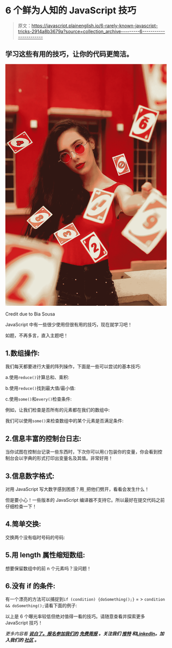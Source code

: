 # 6 个鲜为人知的 JavaScript 技巧

> 原文：<https://javascript.plainenglish.io/6-rarely-known-javascript-tricks-2914a8b3679a?source=collection_archive---------6----------------------->

## 学习这些有用的技巧，让你的代码更简洁。

![](img/ac92b7fb27434be5a4d551cb4912a7bf.png)

Credit due to Bia Sousa

JavaScript 中有一些很少使用但很有用的技巧，现在就学习吧！

如题，不再多言，直入主题吧！

## 1.数组操作:

我们每天都要进行大量的阵列操作，下面是一些可以尝试的基本技巧:

a.使用`reduce()`计算总和、乘积:

b.使用`reduce()`找到最大值/最小值:

c.使用`some()`和`every()`检查条件:

例如，让我们检查是否所有的元素都在我们的数组中:

我们可以使用`some()`来检查数组中的某个元素是否满足条件:

## 2.信息丰富的控制台日志:

当你试图在控制台记录一些东西时，下次你可以用`{}`包装你的变量，你会看到控制台会以字典的形式打印出变量名及其值。非常好用！

## 3.信息数字格式:

对用 JavaScript 写大数字感到困惑？用`_`把他们劈开，看看会发生什么！

但是要小心！一些版本的 JavaScript 编译器不支持它。所以最好在提交代码之前仔细检查一下！

## 4.简单交换:

交换两个没有临时号码的号码:

## 5.用 length 属性缩短数组:

想要保留数组中的前 n 个元素吗？没问题！

## 6.没有 if 的条件:

有一个漂亮的方法可以捕捉到`if (condition) {doSomething();}` = > `condition && doSomething();`请看下面的例子:

以上是 6 个曝光率较低但绝对值得一看的技巧。请随意查看并探索更多 JavaScript 技巧！

*更多内容看* [***说白了。报名参加我们的***](https://plainenglish.io/) **[***免费周报***](http://newsletter.plainenglish.io/) *。关注我们* [***推特***](https://twitter.com/inPlainEngHQ) *和*[***LinkedIn***](https://www.linkedin.com/company/inplainenglish/)*。加入我们的* [***社区***](https://discord.gg/GtDtUAvyhW) *。***